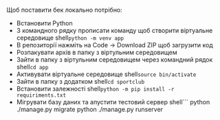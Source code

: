Щоб поставити бек локально потрібно:

- Встановити Python
- З командного рядку прописати команду щоб створити віртуальне середовище
shell```python -m venv app```
- В репозиторії нажміть на Code -> Download ZIP щоб загрузити код
- Розпакувати архів в папку з віртульним середовищем
- Зайти в папку з віртульним середовищем через командний рядок
shell```cd app```
- Активувати віртуальне середовище
shell```source bin/activate```
- Зайти в папку з додатком
shell```cd sportclub```
- Встановити залежності
shell```python -m pip install -r requiriments.txt```
- Мігрувати базу даних та апустити тестовий сервер
shell```
python ./manage.py migrate
python ./manage.py runserver
```
